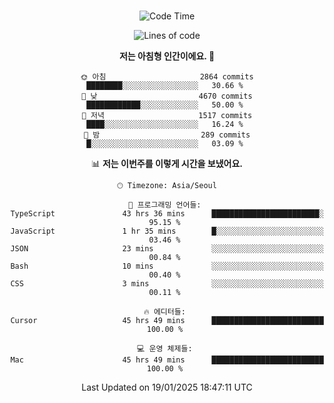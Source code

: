 <div align="center">

<br />

 <!--START_SECTION:waka-->
![Code Time](http://img.shields.io/badge/Code%20Time-4%2C030%20hrs%2034%20mins-blue)

![Lines of code](https://img.shields.io/badge/%EC%A0%80%EB%8A%94%20%EC%97%AC%ED%83%9C%EA%B9%8C%EC%A7%80%20-4.9%20million%20%EC%A4%84%EC%9D%98%20%EC%BD%94%EB%93%9C%EB%A5%BC%20%EC%9E%91%EC%84%B1%ED%96%88%EC%96%B4%EC%9A%94.-blue)

**저는 아침형 인간이에요. 🐤** 

```text
🌞 아침                     2864 commits        ████████░░░░░░░░░░░░░░░░░   30.66 % 
🌆 낮　                     4670 commits        ████████████░░░░░░░░░░░░░   50.00 % 
🌃 저녁                     1517 commits        ████░░░░░░░░░░░░░░░░░░░░░   16.24 % 
🌙 밤　                     289 commits         █░░░░░░░░░░░░░░░░░░░░░░░░   03.09 % 
```


📊 **저는 이번주를 이렇게 시간을 보냈어요.** 

```text
🕑︎ Timezone: Asia/Seoul

💬 프로그래밍 언어들: 
TypeScript               43 hrs 36 mins      ████████████████████████░   95.15 % 
JavaScript               1 hr 35 mins        █░░░░░░░░░░░░░░░░░░░░░░░░   03.46 % 
JSON                     23 mins             ░░░░░░░░░░░░░░░░░░░░░░░░░   00.84 % 
Bash                     10 mins             ░░░░░░░░░░░░░░░░░░░░░░░░░   00.40 % 
CSS                      3 mins              ░░░░░░░░░░░░░░░░░░░░░░░░░   00.11 % 

🔥 에디터들: 
Cursor                   45 hrs 49 mins      █████████████████████████   100.00 % 

💻 운영 체제들: 
Mac                      45 hrs 49 mins      █████████████████████████   100.00 % 
```


 Last Updated on 19/01/2025 18:47:11 UTC
<!--END_SECTION:waka-->

</div>
